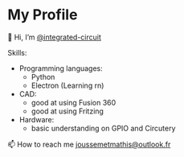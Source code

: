 # My Profile
👋 Hi, I’m [@integrated-circuit](https://github.com/integrated-circuit/Profile/blob/main/Website/aboutme.html)

Skills:
- Programming languages:
  - Python
  - Electron (Learning rn)
- CAD:
  - good at using Fusion 360
  - good at using Fritzing
- Hardware:
  - basic understanding on GPIO and Circutery  
 

📫 How to reach me joussemetmathis@outlook.fr

